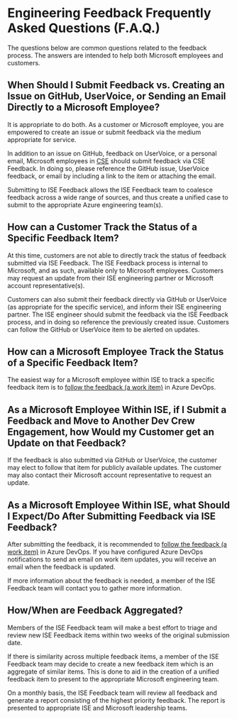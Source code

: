 # Engineering Feedback Frequently Asked Questions (F.A.Q.)

The questions below are common questions related to the feedback process. The answers are intended to help both Microsoft employees and customers.

## When Should I Submit Feedback vs. Creating an Issue on GitHub, UserVoice, or Sending an Email Directly to a Microsoft Employee?

It is appropriate to do both. As a customer or Microsoft employee, you are empowered to create an issue or submit feedback via the medium appropriate for service.

In addition to an issue on GitHub, feedback on UserVoice, or a personal email, Microsoft employees in [CSE](../ISE.md) should submit feedback via CSE Feedback.  In doing so, please reference the GitHub issue, UserVoice feedback, or email by including a link to the item or attaching the email.

Submitting to ISE Feedback allows the ISE Feedback team to coalesce feedback across a wide range of sources, and thus create a unified case to submit to the appropriate Azure engineering team(s).

## How can a Customer Track the Status of a Specific Feedback Item?

At this time, customers are not able to directly track the status of feedback submitted via ISE Feedback.  The ISE Feedback process is internal to Microsoft, and as such, available only to Microsoft employees.  Customers may request an update from their ISE engineering partner or Microsoft account representative(s).

Customers can also submit their feedback directly via GitHub or UserVoice (as appropriate for the specific service), and inform their ISE engineering partner.  The ISE engineer should submit the feedback via the ISE Feedback process, and in doing so reference the previously created issue.  Customers can follow the GitHub or UserVoice item to be alerted on updates.

## How can a Microsoft Employee Track the Status of a Specific Feedback Item?

The easiest way for a Microsoft employee within ISE to track a specific feedback item is to [follow the feedback (a work item)](https://learn.microsoft.com/azure/devops/boards/work-items/follow-work-items?view=azure-devops) in Azure DevOps.

## As a Microsoft Employee Within ISE, if I Submit a Feedback and Move to Another Dev Crew Engagement, how Would my Customer get an Update on that Feedback?

If the feedback is also submitted via GitHub or UserVoice, the customer may elect to follow that item for publicly available updates.  The customer may also contact their Microsoft account representative to request an update.

## As a Microsoft Employee Within ISE, what Should I Expect/Do After Submitting Feedback via ISE Feedback?

After submitting the feedback, it is recommended to [follow the feedback (a work item)](https://learn.microsoft.com/azure/devops/boards/work-items/follow-work-items?view=azure-devops) in Azure DevOps.  If you have configured Azure DevOps notifications to send an email on work item updates, you will receive an email when the feedback is updated.

If more information about the feedback is needed, a member of the ISE Feedback team will contact you to gather more information.

## How/When are Feedback Aggregated?

Members of the ISE Feedback team will make a best effort to triage and review new ISE Feedback items within two weeks of the original submission date.

If there is similarity across multiple feedback items, a member of the ISE Feedback team may decide to create a new feedback item which is an aggregate of similar items.  This is done to aid in the creation of a unified feedback item to present to the appropriate Microsoft engineering team.

On a monthly basis, the ISE Feedback team will review all feedback and generate a report consisting of the highest priority feedback.  The report is presented to appropriate ISE and Microsoft leadership teams.
